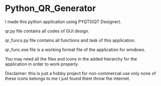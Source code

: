 # Python_QR_Generator

I made this python application using PYQT5(QT Designer).

qr.py file contains all codes of GUI design.

qr_funcs.py file contains all functions and task of this application.

qr_func.exe file is a working format file of the application for windows.

You may need all the files and icons in the added hierarchy for the application in order to work properly.

Disclaimer: this is just a hobby project for non-commercial use only none of these icons belongs to me I just found them throw the internet.
